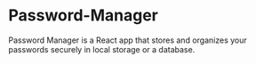 # Password-Manager
 Password Manager is a React app that stores and organizes your passwords securely in local storage or a database.
